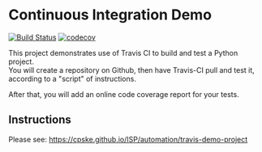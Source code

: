 Continuous Integration Demo
============================
[![Build Status](https://app.travis-ci.com/MyLife4What/demo-pyci.svg?branch=master)](https://app.travis-ci.com/MyLife4What/demo-pyci)
[![codecov](https://codecov.io/gh/MyLife4What/demo-pyci/branch/master/graph/badge.svg?token=50KYZZD3XP)](https://codecov.io/gh/MyLife4What/demo-pyci)

This project demonstrates use of Travis CI to build and test a Python project.  
You will create a repository on Github, then have Travis-CI pull and test it,
according to a "script" of instructions.

After that, you will add an online code coverage report for your tests.

## Instructions

Please see: https://cpske.github.io/ISP/automation/travis-demo-project

